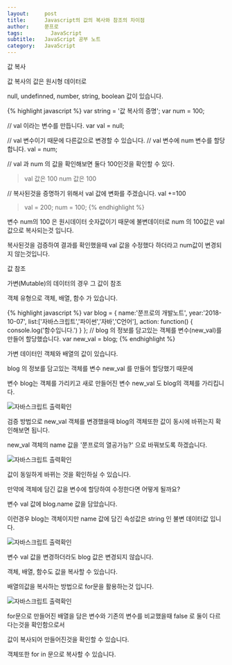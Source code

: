 ```yaml
---
layout:     post
title:      Javascript의 값의 복사와 참조의 차이점
author:     쭌프로
tags: 		  JavaScript
subtitle:   JavaScript 공부 노트
category:   JavaScript
---
```

<!-- Start Writing Below in Markdown -->

<div class="box">
  <div class="small-title">값 복사</div>
  <p>값 복사의 값은 원시형 데이터로</p>
  <p>null, undefinned, number, string, boolean 값이 있습니다.</p>
{% highlight javascript %}
var string = '값 복사의 증명';
var num = 100;

// val 이라는 변수를 만듭니다.
var val = null;

// val 변수이기 때문에 다른값으로 변경할 수 있습니다.
// val 변수에 num 변수를 할당합니다.
val = num;

// val 과 num 의 값을 확인해보면 둘다 100인것을 확인할 수 있다.
> val 값은 100
> num 값은 100

// 복사된것을 증명하기 위해서 val 값에 변화를 주겠습니다.
val +=100
> val = 200;
> num = 100;
{% endhighlight %}
  <p>변수 num의 100 은 원시데이터 숫자값이기 때문에 불변데이터로 num 의 100값은 val 값으로 복사되는것 입니다.</p>
  <p>복사된것을 검증하여 결과를 확인했을때 val 값을 수정했다 하더라고 num값이 변경되지 않는것입니다.</p>
</div>

<div class="box">
  <div class="small-title">값 참조</div>
  <p>가변(Mutable)의 데이터의 경우 그 값이 참조</p>
  <p>객체 유형으로 객체, 배열, 함수 가 있습니다.</p>
{% highlight javascript %}
var blog = {
    name:'쭌프로의 개발노트',
    year:'2018-10-07',
    list:['자바스크립트','파이썬','자바','C언어'],
    action: function() {
        console.log('함수입니다.')
    }
};
// blog 의 정보를 담고있는 객체를 변수(new_val)를 만들어 할당했습니다.
var new_val = blog;
{% endhighlight %}
<p>가변 데이터인 객체와 배열의 값이 있습니다.</p>
<p>blog 의 정보를 담고있는 객체를 변수 new_val 를 만들어 할당했기 때문에</p>
<p>변수 blog는 객체를 가리키고 새로 만들어진 변수 new_val 도 blog의 객체를 가리킵니다.</p>
<div class="img-box">
  <img src="https://alalstjr.github.io/promote.github.io/img/2018-10-07-1.png" alt="자바스크립트 출력확인" />
</div>
<p>검증 방법으로 new_val 객체를 변경했을때 blog의 객체또한 값이 동시에 바뀌는지 확인해보면 됩니다.</p>
<p>new_val 객체의 name 값을 '쭌프로의 열공가능?' 으로 바꿔보도록 하겠습니다.</p>
<div class="img-box">
  <img src="https://alalstjr.github.io/promote.github.io/img/2018-10-07-2.png" alt="자바스크립트 출력확인" />
</div>
<p>값이 동일하게 바뀌는 것을 확인하실 수 있습니다.</p>
</div>

<div class="box">
 <p>만약에 객체에 담긴 값을 변수에 할당하여 수정한다면 어떻게 될까요?</p>
  <p>변수 val 값에 blog.name 값을 담았습니다.</p>
  <p>이런경우 blog는 객체이지만 name 값에 담긴 속성값은 string 인 불변 데이터값 입니다.</p>
<div class="img-box">
  <img src="https://alalstjr.github.io/promote.github.io/img/2018-10-07-3.png" alt="자바스크립트 출력확인" />
</div>
  <p>변수 val 값을 변경하더라도 blog 값은 변경되지 않습니다.</p>
</div>

<div class="box">
  <p>객체, 배열, 함수도 값을 복사할 수 있습니다.</p>
  <p>배열의값을 복사하는 방법으로 for문을 활용하는것 입니다.</p>
<div class="img-box">
  <img src="https://alalstjr.github.io/promote.github.io/img/2018-10-07-4.png" alt="자바스크립트 출력확인" />
</div>
  <p>for문으로 만들어진 배열을 담은 변수와 기존의 변수를 비교했을때 false 로 둘이 다르다는것을 확인함으로서</p>
  <p>값이 복사되어 만들어진것을 확인할 수 있습니다.</p>
  <p>객체또한 for in 문으로 복사할 수 있습니다.</p>
</div>
